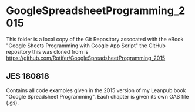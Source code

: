 # GoogleSpreadsheetProgramming_2015

This folder is a local copy of the Git Repository assocated with the 
eBook "Google Sheets Programming with Google App Script"
the GitHub repository this was cloned from is https://github.com/Rotifer/GoogleSpreadsheetProgramming_2015

JES 180818
--------------------------------------------------------------------------------
Contains all code examples given in the 2015 version of my Leanpub book "Google Spreadsheet Programming". 
Each chapter is given its own GAS file (.gs).
